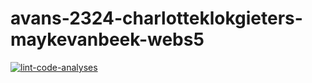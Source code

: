 # avans-2324-charlotteklokgieters-maykevanbeek-webs5

[![lint-code-analyses](https://github.com/Maykevb/devops-charlotteklokgieters-maykevanbeek/actions/workflows/lint-code-analyses.yml/badge.svg)](https://github.com/Maykevb/devops-charlotteklokgieters-maykevanbeek/actions/workflows/lint-code-analyses.yml)
